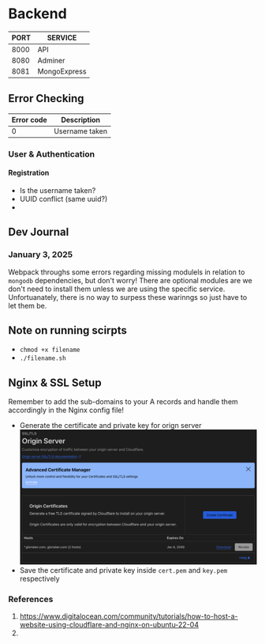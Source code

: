 # Backend

| PORT | SERVICE |
| - | - |
| 8000 | API |
| 8080 | Adminer |
| 8081 | MongoExpress |


## Error Checking

| Error code | Description |
| - | - |
| 0 | Username taken | 

### User & Authentication

#### Registration
- Is the username taken?
- UUID conflict (same uuid?)
- 

## Dev Journal

### January 3, 2025

Webpack throughs some errors regarding missing modulels in relation to `mongodb`
dependencies, but don't worry! There are optional modules are we don't need to
install them unless we are using the specific service. Unfortuanately, there is
no way to surpess these warinngs so just have to let them be.

## Note on running scirpts

- `chmod +x filename`
- `./filename.sh`

## Nginx & SSL Setup

Remember to add the sub-domains to your A records and handle them accordingly in
the Nginx config file!

- Generate the certificate and private key for orign server
  ![](./assets/images/origin-server.png)
- Save the certificate and private key inside `cert.pem` and `key.pem` respectively

### References

1. https://www.digitalocean.com/community/tutorials/how-to-host-a-website-using-cloudflare-and-nginx-on-ubuntu-22-04
2. 
